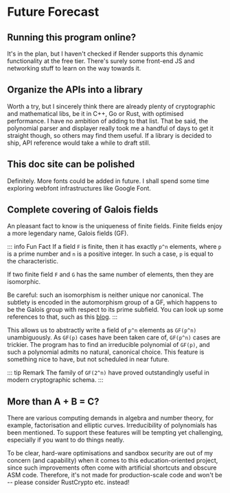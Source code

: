 # Future Forecast

## Running this program online?

It's in the plan, but I haven't checked if Render supports this dynamic functionality at the free tier. There's 
surely some front-end JS and networking stuff to learn on the way towards it.

## Organize the APIs into a library

Worth a try, but I sincerely think there are already plenty of cryptographic and mathematical libs, be it in C++, Go or Rust, with optimised performance. I have no ambition of adding to that list. That be said, the polynomial parser and displayer really took me a handful of days to get it straight though, so others may find them useful. If a library is decided to ship, API reference would take a while to draft still.

## This doc site can be polished

Definitely. More fonts could be added in future. I shall spend some time exploring webfont infrastructures like
Google Font. 

## Complete covering of Galois fields
An pleasant fact to know is the uniqueness of finite fields. Finite fields enjoy a more legendary name, Galois fields (GF). 

::: info Fun Fact
If a field `F` is finite, then it has exactly `p^n` elements, where `p` is a prime number and `n` is a positive integer. In such a case, `p` is equal to the characteristic.

If two finite field `F` and `G` has the same number of elements, then they are isomorphic. 

Be careful: such an isomorphism is neither unique nor canonical. The subtlety is encoded in the automorphism group of a GF, which happens to be the Galois group with respect to its prime subfield. You can look up some references to that, such as this [blog](https://ysharifi.wordpress.com/2022/06/20/automorphisms-of-finite-fields/).
:::

This allows us to abstractly write a field of `p^n` elements as `GF(p^n)` unambiguously. As `GF(p)` cases have been taken care of, `GF(p^n)` cases are trickier. The program has to find an irreducible polynomial of `GF(p)`, and such a polynomial admits no natural, canonical choice. This feature is something nice to have, but not scheduled in near future. 

::: tip Remark
The family of `GF(2^n)` have proved outstandingly useful in modern cryptographic schema.
:::


## More than A + B = C?

There are various computing demands in algebra and number theory, for example, factorisation and elliptic curves. Irreducibility of polynomials has been mentioned. To support these features will be tempting yet challenging, especially if you want to do things neatly.

To be clear, hard-ware optimisations and sandbox security are out of my concern (and capability) when it comes to this education-oriented project, since such improvements often come with artificial shortcuts and obscure ASM code. Therefore, it's not made for production-scale code and won't be -- please consider RustCrypto etc. instead!

